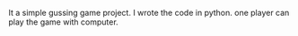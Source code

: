 It a simple gussing game project. I wrote the code in python. one player can play the game with computer.
